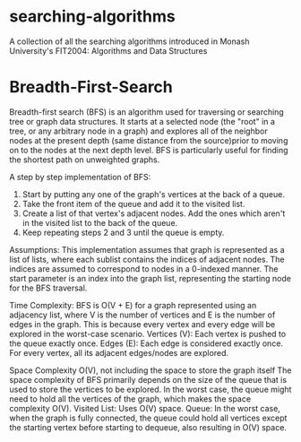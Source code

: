 # searching-algorithms
A collection of all the searching algorithms introduced in Monash University's FIT2004: Algorithms and Data Structures

# Breadth-First-Search
Breadth-first search (BFS) is an algorithm used for traversing or searching tree or graph data structures. It starts at a selected node (the "root" in a tree, or any arbitrary node in a graph) and explores all of the neighbor nodes at the present depth (same distance from the source)prior to moving on to the nodes at the next depth level. BFS is particularly useful for finding the shortest path on unweighted graphs.

A step by step implementation of BFS:
1. Start by putting any one of the graph's vertices at the back of a queue.
2. Take the front item of the queue and add it to the visited list.
3. Create a list of that vertex's adjacent nodes. Add the ones which aren't in the visited list to the back of the queue.
4. Keep repeating steps 2 and 3 until the queue is empty.

Assumptions:
This implementation assumes that graph is represented as a list of lists, where each sublist contains the indices of adjacent nodes. The indices are assumed to correspond to nodes in a 0-indexed manner.
The start parameter is an index into the graph list, representing the starting node for the BFS traversal.

Time Complexity:
BFS is O(V + E) for a graph represented using an adjacency list, where V is the number of vertices and E is the number of edges in the graph. 
This is because every vertex and every edge will be explored in the worst-case scenario.
Vertices (V): Each vertex is pushed to the queue exactly once.
Edges (E): Each edge is considered exactly once. For every vertex, all its adjacent edges/nodes are explored.

Space Complexity
O(V), not including the space to store the graph itself
The space complexity of BFS primarily depends on the size of the queue that is used to store the vertices to be explored. In the worst case, the queue might need to hold all the vertices of the graph, which makes the space complexity O(V).
Visited List: Uses O(V) space.
Queue: In the worst case, when the graph is fully connected, the queue could hold all vertices except the starting vertex before starting to dequeue, also resulting in O(V) space.